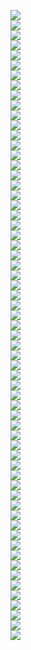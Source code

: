 <img src=lect_3/page0.jpg></br>
<img src=lect_3/page1.jpg></br>
<img src=lect_3/page2.jpg></br>
<img src=lect_3/page3.jpg></br>
<img src=lect_3/page4.jpg></br>
<img src=lect_3/page5.jpg></br>
<img src=lect_3/page6.jpg></br>
<img src=lect_3/page7.jpg></br>
<img src=lect_3/page8.jpg></br>
<img src=lect_3/page9.jpg></br>
<img src=lect_3/page10.jpg></br>
<img src=lect_3/page11.jpg></br>
<img src=lect_3/page12.jpg></br>
<img src=lect_3/page13.jpg></br>
<img src=lect_3/page14.jpg></br>
<img src=lect_3/page15.jpg></br>
<img src=lect_3/page16.jpg></br>
<img src=lect_3/page17.jpg></br>
<img src=lect_3/page18.jpg></br>
<img src=lect_3/page19.jpg></br>
<img src=lect_3/page20.jpg></br>
<img src=lect_3/page21.jpg></br>
<img src=lect_3/page22.jpg></br>
<img src=lect_3/page23.jpg></br>
<img src=lect_3/page24.jpg></br>
<img src=lect_3/page25.jpg></br>
<img src=lect_3/page26.jpg></br>
<img src=lect_3/page27.jpg></br>
<img src=lect_3/page28.jpg></br>
<img src=lect_3/page29.jpg></br>
<img src=lect_3/page30.jpg></br>
<img src=lect_3/page31.jpg></br>
<img src=lect_3/page32.jpg></br>
<img src=lect_3/page33.jpg></br>
<img src=lect_3/page34.jpg></br>
<img src=lect_3/page35.jpg></br>
<img src=lect_3/page36.jpg></br>
<img src=lect_3/page37.jpg></br>
<img src=lect_3/page38.jpg></br>
<img src=lect_3/page39.jpg></br>
<img src=lect_3/page40.jpg></br>
<img src=lect_3/page41.jpg></br>
<img src=lect_3/page42.jpg></br>
<img src=lect_3/page43.jpg></br>
<img src=lect_3/page44.jpg></br>
<img src=lect_3/page45.jpg></br>
<img src=lect_3/page46.jpg></br>
<img src=lect_3/page47.jpg></br>
<img src=lect_3/page48.jpg></br>
<img src=lect_3/page49.jpg></br>
<img src=lect_3/page50.jpg></br>
<img src=lect_3/page51.jpg></br>
<img src=lect_3/page52.jpg></br>
<img src=lect_3/page53.jpg></br>
<img src=lect_3/page54.jpg></br>
<img src=lect_3/page55.jpg></br>
<img src=lect_3/page56.jpg></br>
<img src=lect_3/page57.jpg></br>
<img src=lect_3/page58.jpg></br>
<img src=lect_3/page59.jpg></br>
<img src=lect_3/page60.jpg></br>
<img src=lect_3/page61.jpg></br>
<img src=lect_3/page62.jpg></br>
